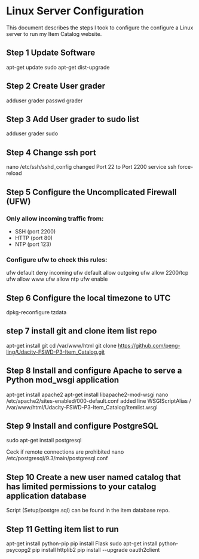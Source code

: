 # Linux Server Configuration

This document describes the steps I took to configure the configure a Linux server
to run my Item Catalog website.

## Step 1 Update Software

apt-get update
sudo apt-get dist-upgrade

## Step 2 Create User grader

adduser grader
passwd grader

## Step 3 Add User grader to sudo list

adduser grader sudo

## Step 4 Change ssh port

nano /etc/ssh/sshd_config
changed Port 22 to Port 2200
service ssh force-reload

## Step 5 Configure the Uncomplicated Firewall (UFW)

### Only allow incoming traffic from:

- SSH (port 2200)
- HTTP (port 80)
- NTP (port 123)

### Configure ufw to check this rules:

ufw default deny incoming
ufw default allow outgoing
ufw allow 2200/tcp
ufw allow www
ufw allow ntp
ufw enable

## Step 6 Configure the local timezone to UTC

dpkg-reconfigure tzdata

## step 7 install git and clone item list repo

apt-get install git
cd /var/www/html
git clone https://github.com/peng-ling/Udacity-FSWD-P3-Item_Catalog.git

## Step 8 Install and configure Apache to serve a Python mod_wsgi application

apt-get install apache2
apt-get install libapache2-mod-wsgi
nano /etc/apache2/sites-enabled/000-default.conf
added line WSGIScriptAlias / /var/www/html/Udacity-FSWD-P3-Item_Catalog/itemlist.wsgi

## Step 9 Install and configure PostgreSQL

sudo apt-get install postgresql

Ceck if remote connections are prohibited
nano /etc/postgresql/9.3/main/postgresql.conf

## Step 10 Create a new user named catalog that has limited permissions to your catalog application database

Script (Setup/postgre.sql) can be found in the item database repo.

## Step 11 Getting item list to run

apt-get install python-pip
pip install Flask
sudo apt-get install python-psycopg2
pip install httplib2
pip install --upgrade oauth2client
